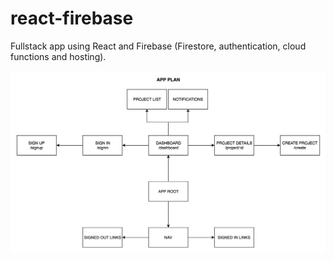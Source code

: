 # react-firebase
Fullstack app using React and Firebase (Firestore, authentication, cloud functions and hosting).

![App Plan](app-plan.png)